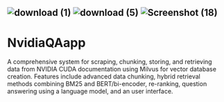 ## ![download (1)](https://github.com/user-attachments/assets/f6c57ddc-2621-4d1f-b48e-9dd6666f85e5) ![download (5)](https://github.com/user-attachments/assets/636de63f-5fc6-47fc-9497-35ddfd0200ab) ![Screenshot (18)](https://github.com/user-attachments/assets/78042b40-403a-4a3f-a222-d7ca22c73445)

# NvidiaQAapp
A comprehensive system for scraping, chunking, storing, and retrieving data from NVIDIA CUDA documentation using Milvus for vector database creation. Features include advanced data chunking, hybrid retrieval methods combining BM25 and BERT/bi-encoder, re-ranking, question answering using a language model, and an user interface.


